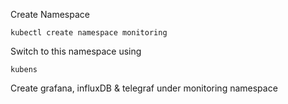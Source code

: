 Create Namespace
```
kubectl create namespace monitoring
```

Switch to this namespace using
```
kubens
```

Create grafana, influxDB & telegraf under monitoring namespace